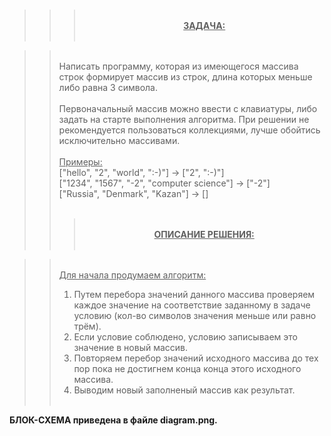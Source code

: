 <!-- git# itog_work1 
Итоговая контрольная работа 1 по блоку Разработчик.  -->

<br>

>>><center><u><b><br>ЗАДАЧА:</b></u><br><br></center>

>><br>Написать программу, которая из имеющегося массива строк формирует массив из строк, длина которых меньше либо равна 3 символа. 
<br><br>
Первоначальный массив можно ввести с клавиатуры, либо задать на старте выполнения алгоритма. При решении не рекомендуется пользоваться коллекциями, лучше обойтись исключительно массивами.<br><br>
<u>Примеры:</u><br>
["hello", "2", "world", ":-)"] -> ["2", ":-)"] <br>
["1234", "1567", "-2", "computer science"] -> ["-2"] <br>
["Russia", "Denmark", "Kazan"] -> [] <br><br>
>>><center><br><u><b>ОПИСАНИЕ РЕШЕНИЯ:</b></u><br><br></center>

>><br><u>Для начала продумаем алгоритм:</u>
>>1. Путем перебора значений данного массива проверяем каждое значение на соответствие заданному в задаче условию (кол-во символов значения меньше или равно трём).
>>2. Если условие соблюдено, условию записываем это значение в новый массив.
>>3. Повторяем перебор значений исходного массива до тех пор пока не достигнем конца конца этого исходного массива.
>>4. Выводим новый заполненый массив как результат. <br><br>

<b>БЛОК-СХЕМА приведена в файле diagram.png.
